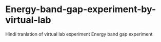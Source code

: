 # Energy-band-gap-experiment-by-virtual-lab
Hindi tranlation of virtual lab experiment Energy band gap experiment 
